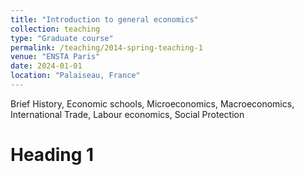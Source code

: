 ```yaml
---
title: "Introduction to general economics"
collection: teaching
type: "Graduate course"
permalink: /teaching/2014-spring-teaching-1
venue: "ENSTA Paris"
date: 2024-01-01
location: "Palaiseau, France"
---
```


Brief History, Economic schools, Microeconomics, Macroeconomics, International Trade, Labour economics, Social Protection

Heading 1
======